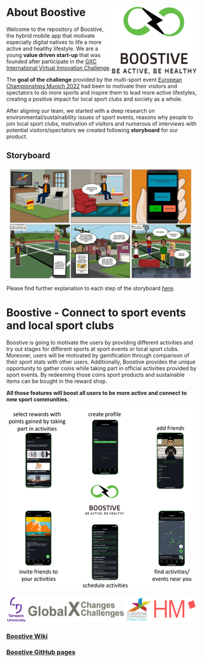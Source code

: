 # About Boostive <img src="https://github.com/gxc-int-innovation-challenge21/gxc-team-21/raw/main/documentation/prototype/app_icon.PNG" align="right" height="180" width="228" >

Welcome to the repository of Boostive, the hybrid mobile app that motivate especially digital natives to life a more active and healthy lifestyle. We are a young **value driven start-up** that was founded after participate in the [GXC International Virtual Innovation Challenge](https://www.hm.edu/en/international/projects_1/gxc/gxc_virtual_innovation_challenge.en.htm). 

The **goal of the challenge** provided by the multi-sport event [European Championships Munich 2022](https://gxc-int-innovation-challenge21.github.io/gxc-team-21/) had been to motivate their visitors and spectators to do more sports and inspire them to lead more active lifestyles, creating a positive impact for local sport clubs and society as a whole.

After aligning our team, we started with a deep research on environmental/sustainability issues of sport events, reasons why people to join local sport clubs, motivation of visitors and numerous of interviews with potential visitors/spectators we created following **storyboard** for our product.

## Storyboard

<img src="https://github.com/gxc-int-innovation-challenge21/gxc-team-21/blob/main/StoryboardPacemakers.PNG" align="center" >

Please find further explanation to each step of the storyboard [here](https://github.com/gxc-int-innovation-challenge21/gxc-team-21/wiki/Storyboard).

# Boostive - Connect to sport events and local sport clubs

Boostive is going to motivate the users by providing different activities and try out stages for different sports at sport events or local sport clubs. Moreover, users will be motivated by gamification through comparison of their sport stats with other users. Additionally, Boostive provides the unique opportunity to gather coins while taking part in official activities provided by sport events. By redeeming those coins sport products and sustainable items can be bought in the reward shop.

**All those features will boost all users to be more active and connect to new sport communities.**

<img src="https://github.com/gxc-int-innovation-challenge21/gxc-team-21/blob/c64ecf7000be7894f11eddb7969b668703be017a/documentation/boostive_functionality.PNG" align="center" >


![cooperation](https://github.com/gxc-int-innovation-challenge21/gxc-team-21/blob/2af64a50acb5375ff00c90189eacb08c3afe8755/documentation/cooperation.png)

### [Boostive Wiki](https://github.com/gxc-int-innovation-challenge21/gxc-team-21/wiki)

### [Boostive GitHub pages](https://gxc-int-innovation-challenge21.github.io/gxc-team-21/)
